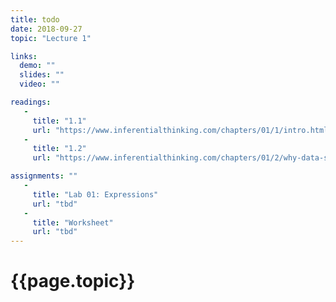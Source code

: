```yaml
---
title: todo
date: 2018-09-27
topic: "Lecture 1"

links:
  demo: ""
  slides: ""
  video: ""

readings: 
   - 
     title: "1.1"
     url: "https://www.inferentialthinking.com/chapters/01/1/intro.html"
   - 
     title: "1.2"
     url: "https://www.inferentialthinking.com/chapters/01/2/why-data-science.html"   

assignments: ""
   - 
     title: "Lab 01: Expressions"
     url: "tbd"
   -
     title: "Worksheet"
     url: "tbd"
---
```


# {{page.topic}}
